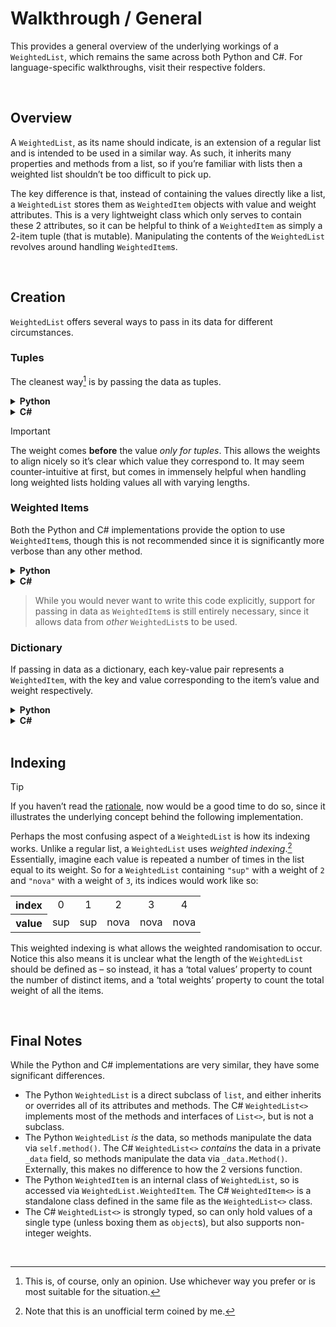 # Walkthrough / General

This provides a general overview of the underlying workings of a `WeightedList`, which remains the same across both Python and C#. For language-specific walkthroughs, visit their respective folders.


<br>


## Overview

A `WeightedList`, as its name should indicate, is an extension of a regular list and is intended to be used in a similar way. As such, it inherits many properties and methods from a list, so if you’re familiar with lists then a weighted list shouldn’t be too difficult to pick up.

The key difference is that, instead of containing the values directly like a list, a `WeightedList` stores them as `WeightedItem` objects with value and weight attributes. This is a very lightweight class which only serves to contain these 2 attributes, so it can be helpful to think of a `WeightedItem` as simply a 2-item tuple (that is mutable). Manipulating the contents of the `WeightedList` revolves around handling `WeightedItem`s.


<br>


## Creation

`WeightedList` offers several ways to pass in its data for different circumstances.

### Tuples
The cleanest way[^clean] is by passing the data as tuples.

[^clean]: This is, of course, only an opinion. Use whichever way you prefer or is most suitable for the situation.

<details>
  <summary> <b> Python </b> </summary>

```py
wl = WeightedList(
  (2, "sup"),
  (3, "nova"),
)
```

</details>

<details>
  <summary> <b> C# </b> </summary>

```cs
WeightedList<string, int> wl = new(
    (2, "sup"),
    (3, "nova")
);
```

</details>

> [!IMPORTANT]
> The weight comes **before** the value *only for tuples*. This allows the weights to align nicely so it’s clear which value they correspond to. It may seem counter-intuitive at first, but comes in immensely helpful when handling long weighted lists holding values all with varying lengths.

### Weighted Items
Both the Python and C# implementations provide the option to use `WeightedItem`s, though this is not recommended since it is significantly more verbose than any other method.

<details>
  <summary> <b> Python </b> </summary>

```py
wl = WeightedList(
  WeightedList.WeightedItem("sup", 2),
  WeightedList.WeightedItem("nova", 3),
)
```

</details>

<details>
  <summary> <b> C# </b> </summary>

```cs
WeightedList<string, int> wl = new(
    new WeightedItem<string, int>(2, "sup"),
    new WeightedItem<string, int>(3, "nova")
);
```

</details>

> While you would never want to write this code explicitly, support for passing in data as `WeightedItem`s is still entirely necessary, since it allows data from *other* `WeightedList`s to be used.

### Dictionary
If passing in data as a dictionary, each key-value pair represents a `WeightedItem`, with the key and value corresponding to the item’s value and weight respectively.

<details>
  <summary> <b> Python </b> </summary>

```py
wl = WeightedList({
  "sup": 2,
  "nova": 3,
})
```

</details>

<details>
  <summary> <b> C# </b> </summary>

```cs
Dictionary<string, int> data = new {
    ["sup"] = 2,
    ["nova"] = 3
};

WeightedList<string, int> wl = new(data);
```

</details>


<br>


## Indexing

> [!TIP]
> If you haven’t read the [rationale](../rationale.md), now would be a good time to do so, since it illustrates the underlying concept behind the following implementation.

Perhaps the most confusing aspect of a `WeightedList` is how its indexing works. Unlike a regular list, a `WeightedList` uses *weighted indexing*.[^wix] Essentially, imagine each value is repeated a number of times in the list equal to its weight. So for a `WeightedList` containing `"sup"` with a weight of `2` and `"nova"` with a weight of `3`, its indices would work like so:

[^wix]: Note that this is an unofficial term coined by me.

<table>
  <tr>
    <th> index </th>
    <td align="center"> 0 </td>
    <td align="center"> 1 </td>
    <td align="center"> 2 </td>
    <td align="center"> 3 </td>
    <td align="center"> 4 </td>
  </tr>
  <tr>
    <th> value </th>
    <td> sup </td>
    <td> sup </td>
    <td> nova </td>
    <td> nova </td>
    <td> nova </td>
  </tr>
</table>

This weighted indexing is what allows the weighted randomisation to occur. Notice this also means it is unclear what the length of the `WeightedList` should be defined as – so instead, it has a ‘total values’ property to count the number of distinct items, and a ‘total weights’ property to count the total weight of all the items.


<br>


## Final Notes

While the Python and C# implementations are very similar, they have some significant differences.
- The Python `WeightedList` is a direct subclass of `list`, and either inherits or overrides all of its attributes and methods. The C# `WeightedList<>` implements most of the methods and interfaces of `List<>`, but is not a subclass.
- The Python `WeightedList` *is* the data, so methods manipulate the data via `self.method()`. The C# `WeightedList<>` *contains* the data in a private `_data` field, so methods manipulate the data via `_data.Method()`. Externally, this makes no difference to how the 2 versions function.
- The Python `WeightedItem` is an internal class of `WeightedList`, so is accessed via `WeightedList.WeightedItem`. The C# `WeightedItem<>` is a standalone class defined in the same file as the `WeightedList<>` class.
- The C# `WeightedList<>` is strongly typed, so can only hold values of a single type (unless boxing them as `object`s), but also supports non-integer weights.


<br>
